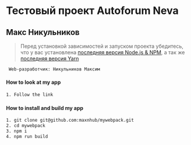 
# Тестовый проект Autoforum Neva

##  Макс Никульников

> Перед установкой зависимостей и запуском проекта убедитесь, что у вас установлена [последняя версия Node.js & NPM](https://nodejs.org/en/download/current/), а так же 
[последняя версия Yarn](https://yarnpkg.com/ru/docs/install)


```sh
 Web-разработчик: Никульников Максим

```

#### How to look at my app

```sh
1. Follow the link 
```

#### How to install and build my app

```sh
1. git clone git@github.com:maxnhub/mywebpack.git
2. cd mywebpack
3. npm i
4. npm run build
```